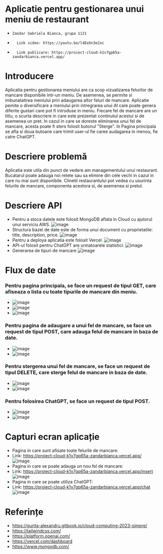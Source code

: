 
#   Aplicatie pentru gestionarea unui meniu de restaurant
 - 
       Zandar Gabriela Bianca, grupa 1121
                
-      
        Link video: https://youtu.be/l4EeXn3e2xc
-
        Link publicare: https://proiect-cloud-k1v7gp65a-zandarbianca.vercel.app/
        
# Introducere 
Aplicatia pentru gestionarea meniului are ca scop vizualizarea felurilor de mancare disponibile intr-un meniu. De asemenea, se permite si imbunatatirea meniului prin adaugarea altor feluri de mancare. Aplicatie pemite o diversificare a meniului prin intregrarea unui AI care poate genera diferite gustari care pot fi introduse in meniu. Fiecare fel de mancare are un titlu, o scurta descriere in care este prezentat continutul acestui si de asemenea un pret. In cazul in care se doreste eliminarea unui fel de mancare, acesta poate fi sters folosit butonul "Sterge". In Pagina principala se afla si doua butoane care trimit user-ul fie caree audagarea in menou, fie catre ChatGPT. 
# Descriere problemă 
Aplicatia este utila din punct de vedere am managementului unui restaurant. Bucatarul poate adauga noi retete sau sa elimine din cele vechi in cazul in care nu mai sunt disponibile. Clinetii restaurantului pot vedea cu usurinta felurile de mancare, componenta acestora si, de asemenea si pretul. 
# Descriere API 
- Pentru a stoca datele este folosit MongoDB aflata in Cloud cu ajutorul unui serviciu AWS.
![image](https://github.com/zandarbianca/proiectCloud/assets/81233161/c7c967c3-1037-408b-9c9d-2de433a22924)
- Structura bazei de date este de forma unui document cu proprietatile: title, description, price.
![image](https://github.com/zandarbianca/proiectCloud/assets/81233161/9b476728-a030-4d31-a65c-42f06569badf)
- Pentru a deploya aplicatia este folosit Vercel. 
![image](https://github.com/zandarbianca/proiectCloud/assets/81233161/35edcdd8-2787-4a17-b885-cb62b51f12aa)
- API-ul folosit pentru ChatGPT are urmatoarele statistici:
![image](https://github.com/zandarbianca/proiectCloud/assets/81233161/cdd9d90b-393b-4b20-b81c-e9ea595548ca)
- Generarea de tipuri de mancare
![image](https://github.com/zandarbianca/proiectCloud/assets/81233161/c921039c-165b-45ea-9971-33d13f177831)

# Flux de date 
### Pentru pagina principala, se face un request de tipul GET, care afiseaza o lista cu toate tipurile de mancare din meniu. 
- ![image](https://github.com/zandarbianca/proiectCloud/assets/81233161/0dad990c-8608-46b3-bd42-a5de60c42c03)
- ![image](https://github.com/zandarbianca/proiectCloud/assets/81233161/831c293c-20e6-454e-a0a0-e06b6c5ce4c7)
- ![image](https://github.com/zandarbianca/proiectCloud/assets/81233161/723fcece-ce9c-49ee-89a8-9761b58aaad7)

### Pentru pagina de adaugare a unui fel de mancare, se face un request de tipul POST, care adauga felul de mancare in baza de date.
- ![image](https://github.com/zandarbianca/proiectCloud/assets/81233161/1e446b19-8428-4014-95b1-ba41835be7ce)
- ![image](https://github.com/zandarbianca/proiectCloud/assets/81233161/5e38fa77-d20d-49a7-94b1-832ba2ff3a49)

### Pentru stergerea unui fel de mancare, se face un request de tipul DELETE, care sterge felul de mancare in baza de date.
- ![image](https://github.com/zandarbianca/proiectCloud/assets/81233161/59c1d0de-cff2-4a0b-aa1a-3fb4f9ca98f5)
- ![image](https://github.com/zandarbianca/proiectCloud/assets/81233161/518a6646-9794-4abf-92e5-4cbe3d6c319a)

### Pentru folosirea ChatGPT, se face un request de tipul POST.
- ![image](https://github.com/zandarbianca/proiectCloud/assets/81233161/a3c1aec3-5795-46e7-b510-eae731b564d2)
- ![image](https://github.com/zandarbianca/proiectCloud/assets/81233161/43a7f880-48d0-445c-9f78-d1921950e7d3)

# Capturi ecran aplicație 
- Pagina in care sunt afisate toate felurile de mancare:
- Link: https://proiect-cloud-k1v7gp65a-zandarbianca.vercel.app/
![image](https://github.com/zandarbianca/proiectCloud/assets/81233161/2df1e5d2-a493-40d4-bb67-798babd07ef0)
- Pagina in care se poate adauga un nou fel de mancare:
- Link: https://proiect-cloud-k1v7gp65a-zandarbianca.vercel.app/insert
![image](https://github.com/zandarbianca/proiectCloud/assets/81233161/269115c1-8430-4621-aed3-3f5a6ef1184a)
- Pagina in care se poate utiliza ChatGPT:
- Link: https://proiect-cloud-k1v7gp65a-zandarbianca.vercel.app/chat
![image](https://github.com/zandarbianca/proiectCloud/assets/81233161/f7c6a13d-8a30-4526-be10-6695900bd47d)

# Referințe 
- https://gurita-alexandru.gitbook.io/cloud-computing-2023-simpre/
- https://tailwindcss.com/
- https://platform.openai.com/
- https://vercel.com/dashboard
- https://www.mongodb.com/
